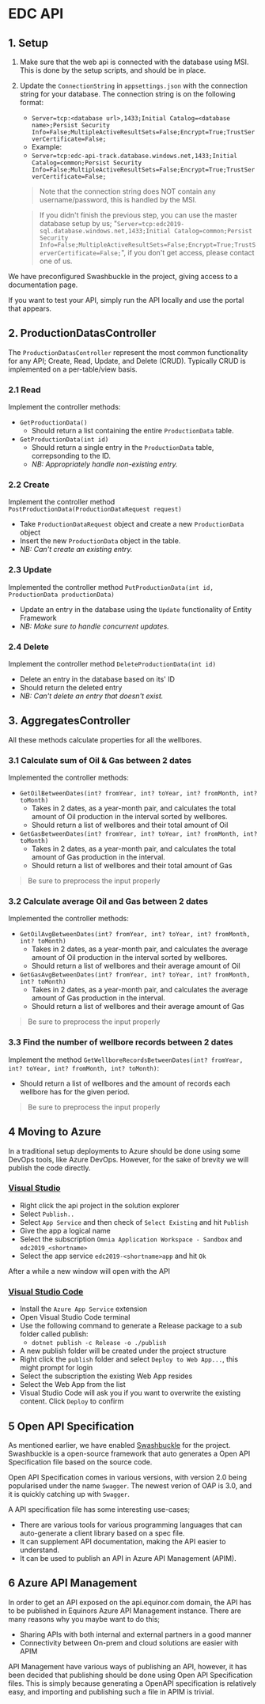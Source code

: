 # EDC API

## 1. Setup

1. Make sure that the web api is connected with the database using MSI. This is done by the setup scripts, and should be in place.
1. Update the `ConnectionString` in `appsettings.json` with the connection string for your database. The connection string is on the following format: 
    - `Server=tcp:<database url>,1433;Initial Catalog=<database name>;Persist Security Info=False;MultipleActiveResultSets=False;Encrypt=True;TrustServerCertificate=False;`
    - Example:
    - `Server=tcp:edc-api-track.database.windows.net,1433;Initial Catalog=common;Persist Security Info=False;MultipleActiveResultSets=False;Encrypt=True;TrustServerCertificate=False;`
    > Note that the connection string does NOT contain any username/password, this is handled by the MSI.
    
    > If you didn't finish the previous step, you can use the master database setup by us;  "`Server=tcp:edc2019-sql.database.windows.net,1433;Initial Catalog=common;Persist Security Info=False;MultipleActiveResultSets=False;Encrypt=True;TrustServerCertificate=False;`", if you don't get access, please contact one of us.

We have preconfigured Swashbuckle in the project, giving access to a documentation page.

If you want to test your API, simply run the API locally and use the portal that appears.
## 2. ProductionDatasController
The `ProductionDatasController` represent the most common functionality for any API; Create, Read, Update, and Delete (CRUD). Typically CRUD is implemented on a per-table/view basis.
### 2.1 Read
Implement the controller methods:
- `GetProductionData()`
    - Should return a list containing the entire `ProductionData` table.
- `GetProductionData(int id)`
    - Should return a single entry in the `ProductionData` table, correpsonding to the ID.
    - *NB: Appropriately handle non-existing entry.*
### 2.2 Create
Implement the controller method `PostProductionData(ProductionDataRequest request)`
- Take `ProductionDataRequest` object and create a new `ProductionData` object
- Insert the new `ProductionData` object in the table.
- *NB: Can't create an existing entry.*
### 2.3 Update
Implemented the controller method `PutProductionData(int id, ProductionData productionData)`
- Update an entry in the database using the `Update` functionality of Entity Framework
- *NB: Make sure to handle concurrent updates.*
### 2.4 Delete
Implement the controller method `DeleteProductionData(int id)`
- Delete an entry in the database based on its' ID
- Should return the deleted entry
- *NB: Can't delete an entry that doesn't exist.*
## 3. AggregatesController

All these methods calculate properties for all the wellbores.

### 3.1 Calculate sum of Oil & Gas between 2 dates
Implemented the controller methods:
- `GetOilBetweenDates(int? fromYear, int? toYear, int? fromMonth, int? toMonth)`
    - Takes in 2 dates, as a year-month pair, and calculates the total amount of Oil production in the interval sorted by wellbores.
    - Should return a list of wellbores and their total amount of Oil
- `GetGasBetweenDates(int? fromYear, int? toYear, int? fromMonth, int? toMonth)`
    - Takes in 2 dates, as a year-month pair, and calculates the total amount of Gas production in the interval.
    - Should return a list of wellbores and their total amount of Gas

> Be sure to preprocess the input properly
### 3.2 Calculate average Oil and Gas between 2 dates
Implemented the controller methods:
- `GetOilAvgBetweenDates(int? fromYear, int? toYear, int? fromMonth, int? toMonth)`
    - Takes in 2 dates, as a year-month pair, and calculates the average amount of Oil production in the interval sorted by wellbores.
    - Should return a list of wellbores and their average amount of Oil
- `GetGasAvgBetweenDates(int? fromYear, int? toYear, int? fromMonth, int? toMonth)`
    - Takes in 2 dates, as a year-month pair, and calculates the average amount of Gas production in the interval.
    - Should return a list of wellbores and their average amount of Gas

> Be sure to preprocess the input properly


### 3.3 Find the number of wellbore records between 2 dates

Implement the method `GetWellboreRecordsBetweenDates(int? fromYear, int? toYear, int? fromMonth, int? toMonth)`:
- Should return a list of wellbores and the amount of records each wellbore has for the given period.

> Be sure to preprocess the input properly

## 4 Moving to Azure

In a traditional setup deployments to Azure should be done using some DevOps tools, like Azure DevOps. However, for the sake of brevity we will publish the code directly.

### [Visual Studio](https://docs.microsoft.com/en-us/dotnet/azure/dotnet-quickstart-vs?view=azure-dotnet#deploying-the-application-as-an-azure-web-app)
- Right click the api project in the solution explorer
- Select `Publish..`
- Select `App Service` and then check of `Select Existing` and hit `Publish`
- Give the app a logical name
- Select the subscription `Omnia Application Workspace - Sandbox` and `edc2019_<shortname>`
- Select the app service `edc2019-<shortname>app` and hit `Ok`

After a while a new window will open with the API

### [Visual Studio Code](https://docs.microsoft.com/en-us/aspnet/core/tutorials/publish-to-azure-webapp-using-vscode?view=aspnetcore-2.2#generate-the-deployment-package-locally)
- Install the `Azure App Service` extension
- Open Visual Studio Code terminal
- Use the following command to generate a Release package to a sub folder called publish:
    - `dotnet publish -c Release -o ./publish`
- A new publish folder will be created under the project structure
- Right click the `publish` folder and select `Deploy to Web App...`, this might prompt for login
- Select the subscription the existing Web App resides
- Select the Web App from the list
- Visual Studio Code will ask you if you want to overwrite the existing content. Click `Deploy` to confirm

## 5 Open API Specification

As mentioned earlier, we have enabled [Swashbuckle](https://github.com/domaindrivendev/Swashbuckle.AspNetCore) for the project. Swashbuckle is a open-source framework that auto generates a Open API Specification file based on the source code.

Open API Specification comes in various versions, with version 2.0 being popularised under the name `Swagger`. The newest verion of OAP is 3.0, and it is quickly catching up with `Swagger`.

A API specification file has some interesting use-cases;
- There are various tools for various programming languages that can auto-generate a client library based on a spec file.
- It can supplement API documentation, making the API easier to understand.
- It can be used to publish an API in Azure API Management (APIM).

## 6 Azure API Management

In order to get an API exposed on the api.equinor.com domain, the API has to be published in Equinors Azure API Management instance. There are many reasons why you maybe want to do this;
- Sharing APIs with both internal and external partners in a good manner
- Connectivity between On-prem and cloud solutions are easier with APIM


API Management have various ways of publishing an API, however, it has been decided that publishing should be done using Open API Specification files. This is simply because generating a OpenAPI specification is relatively easy, and importing and publishing such a file in APIM is trivial.